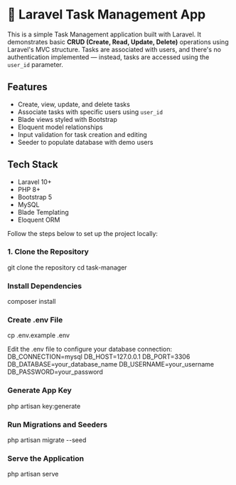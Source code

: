 # 📝 Laravel Task Management App

This is a simple Task Management application built with Laravel. 
It demonstrates basic **CRUD (Create, Read, Update, Delete)** operations using Laravel's MVC structure. 
Tasks are associated with users, and there's no authentication implemented — instead, tasks are accessed using the `user_id` parameter.

## Features

- Create, view, update, and delete tasks
- Associate tasks with specific users using `user_id`
- Blade views styled with Bootstrap
- Eloquent model relationships
- Input validation for task creation and editing
- Seeder to populate database with demo users

## Tech Stack

- Laravel 10+
- PHP 8+
- Bootstrap 5
- MySQL
- Blade Templating
- Eloquent ORM

Follow the steps below to set up the project locally:

### 1. Clone the Repository

git clone the repository
cd task-manager

### Install Dependencies
composer install

### Create .env File
cp .env.example .env

Edit the .env file to configure your database connection:
DB_CONNECTION=mysql
DB_HOST=127.0.0.1
DB_PORT=3306
DB_DATABASE=your_database_name
DB_USERNAME=your_username
DB_PASSWORD=your_password

### Generate App Key
php artisan key:generate

### Run Migrations and Seeders
php artisan migrate --seed

### Serve the Application
php artisan serve
